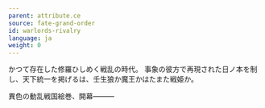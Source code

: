 ```yaml
---
parent: attribute.ce
source: fate-grand-order
id: warlords-rivalry
language: ja
weight: 0
---
```


かつて存在した修羅ひしめく戦乱の時代。
事象の彼方で再現された日ノ本を制し、天下統一を掲げるは、壬生狼か魔王かはたまた戦姫か。

異色の動乱戦国絵巻、開幕―――
